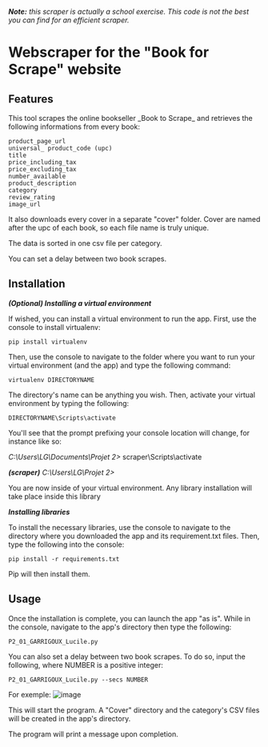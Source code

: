 _**Note:** this scraper is actually a school exercise. This code is not the best you can find for an efficient scraper._

<h1>Webscraper for the "Book for Scrape" website</h1>
<h2>Features</h2>
This tool scrapes the online bookseller _Book to Scrape_  and retrieves the following informations from every book:

    product_page_url
    universal_ product_code (upc)
    title
    price_including_tax
    price_excluding_tax
    number_available
    product_description
    category
    review_rating
    image_url

It also downloads every cover in a separate "cover" folder. Cover are named after the upc of each book, so each file name is truly unique.

The data is sorted in one csv file per category.

You can set a delay between two book scrapes.

<h2>Installation</h2>

_**(Optional) Installing a virtual environment**_

If wished, you can install a virtual environment to run the app. First, use the console to install virtualenv:

    pip install virtualenv

Then, use the console to navigate to the folder where you want to run your virtual environment (and the app) and type the following command:

    virtualenv DIRECTORYNAME
    
The directory's name can be anything you wish. Then, activate your virtual environment by typing the following:

    DIRECTORYNAME\Scripts\activate
    
You'll see that the prompt prefixing your console location will change, for instance like so:

_C:\Users\LG\Documents\Projet 2>_ scraper\Scripts\activate

_**(scraper)** C:\Users\LG\Projet 2>_

You are now inside of your virtual environment. Any library installation will take place inside this library


**_Installing libraries_**

To install the necessary libraries, use the console to navigate to the directory where you downloaded the app and its requirement.txt files. Then, type the following into the console:

    pip install -r requirements.txt

Pip will then install them.

<h2>Usage</h2>
Once the installation is complete, you can launch the app "as is". While in the console, navigate to the app's directory then type the following:

    P2_01_GARRIGOUX_Lucile.py

You can also set a delay between two book scrapes. To do so, input the following, where NUMBER is a positive integer:

    P2_01_GARRIGOUX_Lucile.py --secs NUMBER

For exemple:
![image](https://user-images.githubusercontent.com/72474020/112191219-17af7800-8c06-11eb-9bc9-30e123acd633.png)

This will start the program. A "Cover" directory and the category's CSV files will be created in the app's directory.

The program will print a message upon completion.

